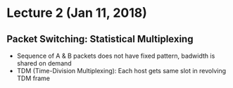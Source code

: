 # Lecture 2 (Jan 11, 2018)
## Packet Switching: Statistical Multiplexing
* Sequence of A & B packets does not have fixed pattern, badwidth is shared on demand
* TDM (Time-Division Multiplexing): Each host gets same slot in revolving TDM frame
